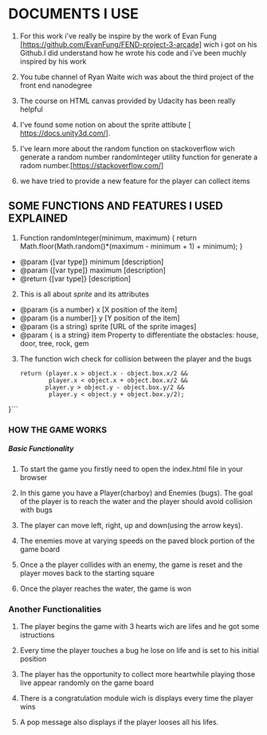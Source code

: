 # DOCUMENTS I USE

1. For this work i've really be inspire by  the work  of Evan Fung [https://github.com/EvanFung/FEND-project-3-arcade] wich i got on his Github.I did understand how he wrote his code and i've been muchly inspired by his work

2. You tube channel of Ryan Waite wich was about the third project of the front end nanodegree

3. The course on HTML canvas provided by Udacity has been really helpful

4. I've found some notion on about the sprite attibute  [ https://docs.unity3d.com/].

5. I've learn more about the random function on stackoverflow wich generate a random number
randomInteger utility function for generate a radom number.[https://stackoverflow.com/]

6. we have tried to provide a new feature for the player can collect items


## SOME FUNCTIONS AND FEATURES I USED EXPLAINED

1. Function randomInteger(minimum, maximum) {
  return Math.floor(Math.random()*(maximum - minimum + 1) + minimum);
}
  * @param  {[var type]} minimum [description]
  * @param  {[var type]} maximum [description]
  * @return {[var type]}         [description]

2. This is all about  *sprite*  and its attributes
 * @param {is a number} x [X position of the item]
 * @param {is a number]} y [Y position of the item]
 * @param {is a string} sprite [URL of the sprite images]
 *  @param { is a string} item Property to differentiate the obstacles: house, door, tree, rock, gem 
 

3. The function wich check for collision between the player and the bugs
    ```function checkCollision(object, player) {
    return (player.x > object.x - object.box.x/2 &&
            player.x < object.x + object.box.x/2 &&
           player.y > object.y - object.box.y/2 &&
            player.y < object.y + object.box.y/2);
 }```
 

### HOW THE GAME WORKS

##### Basic Functionality

1. To start the game you firstly need to open the index.html file in your browser

2. In this game you have a Player(charboy) and Enemies (bugs). The goal of the player is to reach the water and the player  should avoid collision with bugs

3. The player can move left, right, up and down(using the arrow keys).

4. The enemies move at varying speeds on the paved block portion of the game board

5. Once a the player collides with an enemy, the game is reset and the player moves back to the starting square

6. Once the player reaches the water, the game is won

### Another Functionalities

1. The player begins the game with 3 hearts wich are lifes and he got some istructions

2. Every time the player touches a bug he lose on life and is set to his initial position

3. The player has the opportunity to collect more heartwhile playing those live appear randomly on the game board

4. There is a congratulation module wich is displays every time the player wins

5. A pop message also displays if the player looses all his lifes.